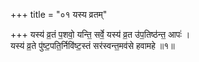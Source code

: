 +++
title = "०१ यस्य व्रतम्"

+++
यस्य॑ व्र॒तं प॒शवो॒ यन्ति॒ सर्वे॒ यस्य॑ व्र॒त उ॑प॒तिष्ठ॑न्त॒ आपः॑ ।  
यस्य॑ व्र॒ते पु॑ष्ट॒पति॒र्निवि॑ष्ट॒स्तं सर॑स्वन्त॒मव॑से हवामहे ॥१॥  